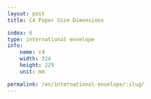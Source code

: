 ```yaml
---
layout: post
title: C4 Paper Size Dimensions

index: 6
type: international envelope
info:
    name: c4
    width: 324
    height: 229
    unit: mm

permalink: /en/international-envelope/:slug/
---
```



